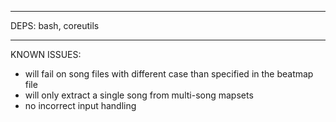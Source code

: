 -----------------
DEPS:
bash, coreutils

-----------------
KNOWN ISSUES:
- will fail on song files with different case than specified in the beatmap file
- will only extract a single song from multi-song mapsets
- no incorrect input handling
